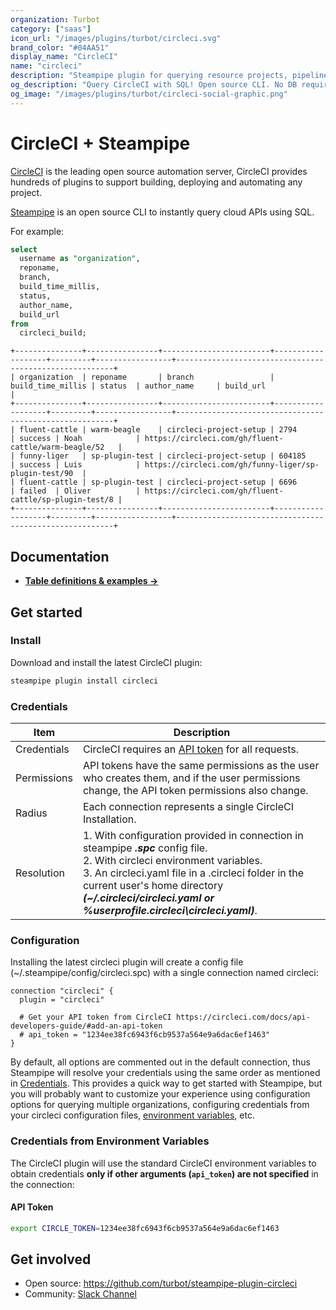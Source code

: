 ```yaml
---
organization: Turbot
category: ["saas"]
icon_url: "/images/plugins/turbot/circleci.svg"
brand_color: "#04AA51"
display_name: "CircleCI"
name: "circleci"
description: "Steampipe plugin for querying resource projects, pipelines, builds and more from CircleCI."
og_description: "Query CircleCI with SQL! Open source CLI. No DB required."
og_image: "/images/plugins/turbot/circleci-social-graphic.png"
---
```


# CircleCI + Steampipe

[CircleCI](https://www.circleci.com/) is the leading open source automation server, CircleCI provides hundreds of plugins to support building, deploying and automating any project.

[Steampipe](https://steampipe.io) is an open source CLI to instantly query cloud APIs using SQL.

For example:

```sql
select
  username as "organization",
  reponame,
  branch,
  build_time_millis,
  status,
  author_name,
  build_url
from
  circleci_build;
```

```
+---------------+----------------+------------------------+-------------------+---------+-----------------+--------------------------------------------------------+
| organization  | reponame       | branch                 | build_time_millis | status  | author_name     | build_url                                              |
+---------------+----------------+------------------------+-------------------+---------+-----------------+--------------------------------------------------------+
| fluent-cattle | warm-beagle    | circleci-project-setup | 2794              | success | Noah            | https://circleci.com/gh/fluent-cattle/warm-beagle/52   |
| funny-liger   | sp-plugin-test | circleci-project-setup | 604185            | success | Luis            | https://circleci.com/gh/funny-liger/sp-plugin-test/90  |
| fluent-cattle | sp-plugin-test | circleci-project-setup | 6696              | failed  | Oliver          | https://circleci.com/gh/fluent-cattle/sp-plugin-test/8 |
+---------------+----------------+------------------------+-------------------+---------+-----------------+--------------------------------------------------------+
```

## Documentation

- **[Table definitions & examples →](/plugins/turbot/circleci/tables)**

## Get started

### Install

Download and install the latest CircleCI plugin:

```bash
steampipe plugin install circleci
```

### Credentials

| Item        | Description                                                                                                                                                                                                                                                                                 |
|-------------|---------------------------------------------------------------------------------------------------------------------------------------------------------------------------------------------------------------------------------------------------------------------------------------------|
| Credentials | CircleCI requires an [API token](https://www.circleci.com/doc/book/using/using-credentials/) for all requests.                                                                                                                                                                                 |
| Permissions | API tokens have the same permissions as the user who creates them, and if the user permissions change, the API token permissions also change.                                                                                                                                               |
| Radius      | Each connection represents a single CircleCI Installation.                                                                                                                                                                                                                                   |
| Resolution  | 1. With configuration provided in connection in steampipe _**.spc**_ config file.<br />2. With circleci environment variables.<br />3. An circleci.yaml file in a .circleci folder in the current user's home directory _**(~/.circleci/circleci.yaml or %userprofile\.circleci\circleci.yaml)**_. |

### Configuration

Installing the latest circleci plugin will create a config file (~/.steampipe/config/circleci.spc) with a single connection named circleci:

```hcl
connection "circleci" {
  plugin = "circleci"

  # Get your API token from CircleCI https://circleci.com/docs/api-developers-guide/#add-an-api-token
  # api_token = "1234ee38fc6943f6cb9537a564e9a6dac6ef1463"
}
```

By default, all options are commented out in the default connection, thus Steampipe will resolve your credentials using the same order as mentioned in [Credentials](#credentials). This provides a quick way to get started with Steampipe, but you will probably want to customize your experience using configuration options for querying multiple organizations, configuring credentials from your circleci configuration files, [environment variables](#credentials-from-environment-variables), etc.

### Credentials from Environment Variables

The CircleCI plugin will use the standard CircleCI environment variables to obtain credentials **only if other arguments (`api_token`) are not specified** in the connection:

#### API Token

```sh
export CIRCLE_TOKEN=1234ee38fc6943f6cb9537a564e9a6dac6ef1463
```

## Get involved

- Open source: https://github.com/turbot/steampipe-plugin-circleci
- Community: [Slack Channel](https://steampipe.io/community/join)
